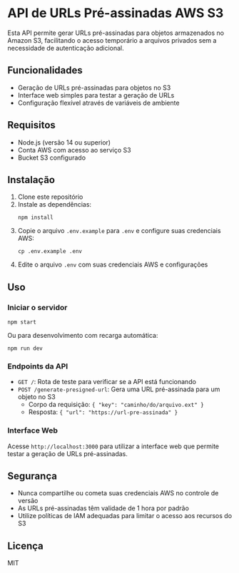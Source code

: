 # API de URLs Pré-assinadas AWS S3

Esta API permite gerar URLs pré-assinadas para objetos armazenados no Amazon S3, facilitando o acesso temporário a arquivos privados sem a necessidade de autenticação adicional.

## Funcionalidades

- Geração de URLs pré-assinadas para objetos no S3
- Interface web simples para testar a geração de URLs
- Configuração flexível através de variáveis de ambiente

## Requisitos

- Node.js (versão 14 ou superior)
- Conta AWS com acesso ao serviço S3
- Bucket S3 configurado

## Instalação

1. Clone este repositório
2. Instale as dependências:
   ```
   npm install
   ```
3. Copie o arquivo `.env.example` para `.env` e configure suas credenciais AWS:
   ```
   cp .env.example .env
   ```
4. Edite o arquivo `.env` com suas credenciais AWS e configurações

## Uso

### Iniciar o servidor

```
npm start
```

Ou para desenvolvimento com recarga automática:

```
npm run dev
```

### Endpoints da API

- `GET /`: Rota de teste para verificar se a API está funcionando
- `POST /generate-presigned-url`: Gera uma URL pré-assinada para um objeto no S3
  - Corpo da requisição: `{ "key": "caminho/do/arquivo.ext" }`
  - Resposta: `{ "url": "https://url-pre-assinada" }`

### Interface Web

Acesse `http://localhost:3000` para utilizar a interface web que permite testar a geração de URLs pré-assinadas.

## Segurança

- Nunca compartilhe ou cometa suas credenciais AWS no controle de versão
- As URLs pré-assinadas têm validade de 1 hora por padrão
- Utilize políticas de IAM adequadas para limitar o acesso aos recursos do S3

## Licença

MIT
